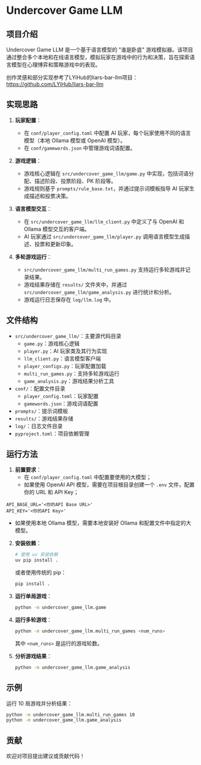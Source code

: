 # Undercover Game LLM

## 项目介绍
Undercover Game LLM 是一个基于语言模型的 "谁是卧底" 游戏模拟器。该项目通过整合多个本地和在线语言模型，模拟玩家在游戏中的行为和决策，旨在探索语言模型在心理博弈和策略游戏中的表现。

创作灵感和部分实现参考了LYiHub的liars-bar-llm项目：
https://github.com/LYiHub/liars-bar-llm

## 实现思路
1. **玩家配置**：
   - 在 `conf/player_config.toml` 中配置 AI 玩家，每个玩家使用不同的语言模型（本地 Ollama 模型或 OpenAI 模型）。
   - 在 `conf/gamewords.json` 中管理游戏词语配置。

2. **游戏逻辑**：
   - 游戏核心逻辑在 `src/undercover_game_llm/game.py` 中实现，包括词语分配、描述阶段、投票阶段、PK 阶段等。
   - 游戏规则基于 `prompts/rule_base.txt`，并通过提示词模板指导 AI 玩家生成描述和投票决策。

3. **语言模型交互**：
   - 在 `src/undercover_game_llm/llm_client.py` 中定义了与 OpenAI 和 Ollama 模型交互的客户端。
   - AI 玩家通过 `src/undercover_game_llm/player.py` 调用语言模型生成描述、投票和更新印象。

4. **多轮游戏运行**：
   - `src/undercover_game_llm/multi_run_games.py` 支持运行多轮游戏并记录结果。
   - 游戏结果存储在 `results/` 文件夹中，并通过 `src/undercover_game_llm/game_analysis.py` 进行统计和分析。
   - 游戏运行日志保存在 `log/llm.log` 中。

## 文件结构
- `src/undercover_game_llm/`：主要源代码目录
  - `game.py`：游戏核心逻辑
  - `player.py`：AI 玩家类及其行为实现
  - `llm_client.py`：语言模型客户端
  - `player_configs.py`：玩家配置加载
  - `multi_run_games.py`：支持多轮游戏运行
  - `game_analysis.py`：游戏结果分析工具
- `conf/`：配置文件目录
  - `player_config.toml`：玩家配置
  - `gamewords.json`：游戏词语配置
- `prompts/`：提示词模板
- `results/`：游戏结果存储
- `log/`：日志文件目录
- `pyproject.toml`：项目依赖管理

## 运行方法
1. **前置要求**：
   - 在 `conf/player_config.toml` 中配置要使用的大模型；
   - 如果使用 OpenAI API 模型，需要在项目根目录创建一个 `.env` 文件，配置你的 URL 和 API Key；

```dotenv
API_BASE_URL='<你的API Base URL>'
API_KEY='<你的API Key>'
```
   - 如果使用本地 Ollama 模型，需要本地安装好 Ollama 和配置文件中指定的大模型。

2. **安装依赖**：
   ```bash
   # 使用 uv 安装依赖
   uv pip install .
   ```
   
   或者使用传统的 pip：
   ```bash
   pip install .
   ```

3. **运行单局游戏**：
   ```bash
   python -m undercover_game_llm.game
   ```

4. **运行多轮游戏**：
   ```bash
   python -m undercover_game_llm.multi_run_games <num_runs>
   ```
   其中 `<num_runs>` 是运行的游戏轮数。

5. **分析游戏结果**：
   ```bash
   python -m undercover_game_llm.game_analysis
   ```

## 示例
运行 10 局游戏并分析结果：
```bash
python -m undercover_game_llm.multi_run_games 10
python -m undercover_game_llm.game_analysis
```

## 贡献
欢迎对项目提出建议或贡献代码！
